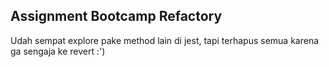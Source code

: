 ## Assignment Bootcamp Refactory

Udah sempat explore pake method lain di jest, tapi terhapus semua karena ga sengaja ke revert :')